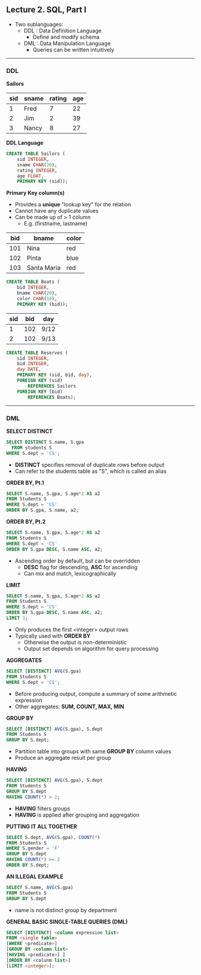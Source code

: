 ## Lecture 2. SQL, Part I 

+ Two sublanguages:
    + DDL : Data Definition Language
        + Define and modify schema
    + DML : Data Manipulation Language
        + Queries can be written intuitively

***
### DDL

**Sailors**

| sid | sname | rating | age|
|-|-|-|-|
|1|Fred|7|22|
|2|Jim|2|39|
|3|Nancy|8|27|

**DDL Language**

```SQL
CREATE TABLE Sailors (
    sid INTEGER,
    sname CHAR(20),
    rating INTEGER,
    age FLOAT,
    PRIMARY KEY (sid));
```

**Primary Key column(s)**

+ Provides a **unique** "lookup key" for the relation
+ Cannot have any duplicate values
+ Can be made up of > 1 column
    + E.g. (firstname, lastname)

|bid|bname|color|
|-|-|-|
|101|Nina|red|
|102|Pinta|blue|
|103|Santa Maria| red|

```SQL
CREATE TABLE Boats (
    bid INTEGER,
    bname CHAR(20),
    color CHAR(10), 
    PRIMARY KEY (bid));
```

|sid|bid|day|
|-|-|-|
|1|102|9/12|
|2|102|9/13|

```SQL
CREATE TABLE Reserves (
    sid INTEGER,
    bid INTEGER,
    day DATE,
    PRIMARY KEY (sid, bid, day),
    FOREIGN KEY (sid)
    	REFERENCES Sailors
    FOREIGN KEY (bid)
    	REFERENCES Boats);
```
***
### DML

**SELECT DISTINCT**

```SQL
SELECT DISTINCT S.name, S.gpa
  FROM students S
WHERE S.dept = 'CS';
```
+ **DISTINCT** specifies removal of duplicate rows before output
+ Can refer to the students table as "S", which is called an alias

**ORDER BY, Pt.1**

```SQL
SELECT S.name, S.gpa, S.age*2 AS a2
FROM Students S
WHERE S.dept = 'CS'
ORDER BY S.gpa, S.name, a2;
```
**ORDER BY, Pt.2**
```SQL
SELECT S.name, S.gpa, S.age*2 AS a2
FROM Students S
WHERE S.dept = 'CS'
ORDER BY S.gpa DESC, S.name ASC, a2;
```
+ Ascending order by default, but can be overridden
    + **DESC** flag for descending, **ASC** for ascending
    + Can mix and match, lexicographically

**LIMIT**

```SQL
SELECT S.name, S.gpa, S.age*2 AS a2
FROM Students S
WHERE S.dept = 'CS'
ORDER BY S.gpa DESC, S.name ASC, a2;
LIMIT 3;
```
+ Only produces the first &lt;integer&gt; output rows
+ Typically used with **ORDER BY**
    + Otherwise the output is non-deterministic
    + Output set depends on algorithm for query processing

**AGGREGATES**

```SQL
SELECT [DISTINCT] AVG(S.gpa)
FROM Students S
WHERE S.dept = 'CS';
```
+ Before producing output, compute a summary of some arithmetic expression
+ Other aggregates: **SUM, COUNT, MAX, MIN**

**GROUP BY**
```SQL
SELECT [DISTINCT] AVG(S.gpa), S.dept
FROM Students S
GROUP BY S.dept;
```
+ Partition table into groups with same **GROUP BY** column values
+ Produce an aggregate result per group

**HAVING**

```SQL
SELECT [DISTINCT] AVG(S.gpa), S.dept
FROM Students S
GROUP BY S.dept
HAVING COUNT(*) > 2;
```
+ **HAVING** filters groups
+ **HAVING** is applied after grouping and aggregation

**PUTTING IT ALL TOGETHER**

```SQL
SELECT S.dept, AVG(S.gpa), COUNT(*)
FROM Students S
WHERE S.gender = 'F'
GROUP BY S.dept
HAVING COUNT(*) >= 2
ORDER BY S.dept;
```
**AN ILLEGAL EXAMPLE**

```SQL
SELECT S.name, AVG(S.gpa)
FROM Students S
GROUP BY S.dept
```
+ name is not distinct group by department

**GENERAL BASIC SINGLE-TABLE QUERIES (DML)**

```SQL
SELECT [DISTINCT] <column expression list>
FROM <single table>
[WHERE <predicate>]
[GROUP BY <column list>
[HAVING <predicate>] ]
[ORDER BY <colunm list>]
[LIMIT <integer>];
```

